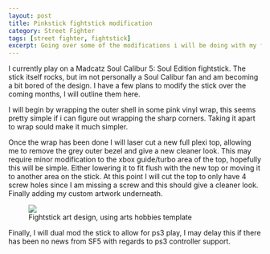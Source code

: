 ```yaml
---
layout: post
title: Pinkstick fightstick modification
category: Street Fighter
tags: [street fighter, fightstick]
excerpt: Going over some of the modifications i will be doing with my fightstick over the next few months.
---
```


I currently play on a Madcatz Soul Calibur 5: Soul Edition fightstick. The stick itself rocks, but im not personally a Soul Calibur fan and am becoming a bit bored of the design. I have a few plans to modify the stick over the coming months, I will outline them here.<br>

I will begin by wrapping the outer shell in some pink vinyl wrap, this seems pretty simple if i can figure out wrapping the sharp corners. Taking it apart to wrap sould make it much simpler.<br>

Once the wrap has been done I will laser cut a new full plexi top, allowing me to remove the grey outer bezel and give a new cleaner look. This may require minor modification to the xbox guide/turbo area of the top, hopefully this will be simple. Either lowering it to fit flush with the new top or moving it to another area on the stick. At this point I will cut the top to only have 4 screw holes since I am missing a screw and this should give a cleaner look. Finally adding my custom artwork underneath.<br>

<figure>
	<img src="{{ site.url }}/images/2015-05-31-stickart.jpg">
	<figcaption>Fightstick art design, using arts hobbies template</figcaption>
</figure>


Finally, I will dual mod the stick to allow for ps3 play, I may delay this if there has been no news from SF5 with regards to ps3 controller support.  
